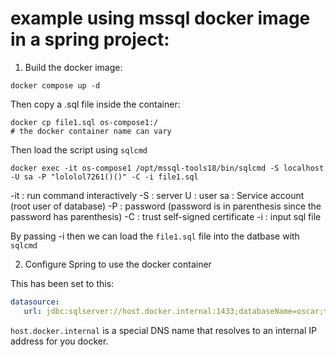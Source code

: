 # example using mssql docker image in a spring project:

1. Build the docker image:
```shell
docker compose up -d
```

Then copy a .sql file inside the container:
```shell
docker cp file1.sql os-compose1:/
# the docker container name can vary
```

Then load the script using `sqlcmd`

```shell
docker exec -it os-compose1 /opt/mssql-tools18/bin/sqlcmd -S localhost -U sa -P "lololol7261()()" -C -i file1.sql
```

-it : run command interactively
-S : server
U : user
sa : Service account (root user of database)
-P : password (password is in parenthesis since the password has parenthesis)
-C : trust self-signed certificate
-i : input sql file

By passing -i then we can load the `file1.sql` file into the datbase with `sqlcmd`

2. Configure Spring to use the docker container

This has been set to this:
```yml
datasource:
   url: jdbc:sqlserver://host.docker.internal:1433;databaseName=oscar;trustServerCertificate=true;
```

`host.docker.internal` is a special DNS name that resolves to an internal IP address for you docker.

